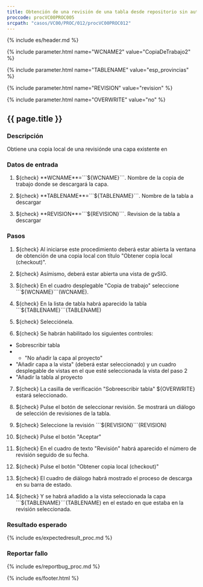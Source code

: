```yaml
---
title: Obtención de una revisión de una tabla desde repositorio sin autenticación
proccode: procVC00PROC005
srcpath: "casos/VC00/PROC/012/procVC00PROC012"
---
```


{% include es/header.md %}

{% include parameter.html name="WCNAME2" value="CopiaDeTrabajo2" %}

{% include parameter.html name="TABLENAME" value="esp_provincias" %}

{% include parameter.html name="REVISION" value="revision" %}

{% include parameter.html name="OVERWRITE" value="no" %}

## {{ page.title }}

### Descripción

Obtiene una copia local de una revisiónde una capa existente en 

### Datos de entrada

1. ${check} **WCNAME**=```${WCNAME}```. Nombre de la copia de trabajo donde se descargará la capa.

2. ${check} **TABLENAME**=```${TABLENAME}```. Nombre de la tabla a descargar

3. ${check} **REVISION**=```${REVISION}```. Revision de la tabla a descargar

### Pasos

1. ${check} Al iniciarse este procedimiento deberá estar abierta la ventana de obtención de una copia local con título "Obtener copia local (checkout)".

2. ${check} Asímismo, deberá estar abierta una vista de gvSIG.

3. ${check} En el cuadro desplegable "Copia de trabajo" seleccione ```${WCNAME}```(WCNAME).

4. ${check} En la lista de tabla habrá aparecido la tabla ```${TABLENAME}```(TABLENAME)

5. ${check} Selecciónela.

6. ${check} Se habrán habilitado los siguientes controles:
  * Sobrescribir tabla
  * * "No añadir la capa al proyecto"
  * "Añadir capa a la vista" (deberá estar seleccionado) y un cuadro desplegable de vistas en el que esté seleccionada la vista del paso 2
  * "Añadir la tabla al proyecto

7. ${check} La casilla de verificación "Sobreescribir tabla" ${OVERWRITE} estará seleccionado.

8. ${check} Pulse el botón de seleccionar revisión. Se mostrará un diálogo de selección de revisiones de la tabla.

9. ${check} Seleccione la revisión ```${REVISION}```(REVISION)

10. ${check} Pulse el botón "Aceptar"

11. ${check} En el cuadro de texto "Revisión" habrá aparecido el número de revisión seguido de su fecha.

12. ${check} Pulse el botón "Obtener copia local (checkout)"

13. ${check} El cuadro de diálogo habrá mostrado el proceso de descarga en su barra de estado.

14. ${check} Y se habrá añadido a la vista seleccionada la capa ```${TABLENAME}```(TABLENAME) en el estado en que estaba en la revisión seleccionada.

### Resultado esperado

{% include es/expectedresult_proc.md %}

### Reportar fallo

{% include es/reportbug_proc.md %}

{% include es/footer.html %}

